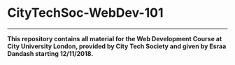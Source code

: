 # CityTechSoc-WebDev-101
-----------------------------
__This repository contains all material for the Web Development Course at City University London, provided by City Tech Society and given by Esraa Dandash starting 12/11/2018.__
